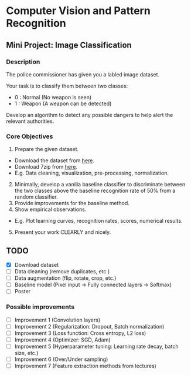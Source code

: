 # Computer Vision and Pattern Recognition

## Mini Project: Image Classification

### Description

The police commissioner has given you a labled image dataset.

Your task is to classify them between two classes:

- 0 : Normal (No weapon is seen)
- 1 : Weapon (A weapon can be detected)

Develop an algorithm to detect any possible dangers to help alert the relevant authorities.

### Core Objectives

1. Prepare the given dataset.
  - Download the dataset from [here](https://drive.google.com/drive/folders/1qm0jkcNPWN3jBj7jQiZhndbKUsx4Ozfl).
  - Download 7zip from [here](https://www.7-zip.org/download.html).
  - E.g. Data cleaning, visualization, pre-processing, normalization.
2. Minimally, develop a vanilla baseline classifier to discriminate between the two classes above the baseline recognition rate of 50% from a random classifier.
3. Provide improvements for the baseline method.
4. Show empirical observations. 
  - E.g. Plot learning curves, recognition rates, scores, numerical results.
5. Present your work CLEARLY and nicely.

## TODO
- [x] Download dataset
- [ ] Data cleaning (remove duplicates, etc.)
- [ ] Data augmentation (flip, rotate, crop, etc.)
- [ ] Baseline model (Pixel input -> Fully connected layers -> Softmax)
- [ ] Poster

### Possible improvements
- [ ] Improvement 1 (Convolution layers)
- [ ] Improvement 2 (Regularization: Dropout, Batch normalization)
- [ ] Improvement 3 (Loss function: Cross entropy, L2 loss)
- [ ] Improvement 4 (Optimizer: SGD, Adam)
- [ ] Improvement 5 (Hyperparameter tuning: Learning rate decay, batch size, etc.)
- [ ] Improvement 6 (Over/Under sampling)
- [ ] Improvement 7 (Feature extraction methods from lectures)
